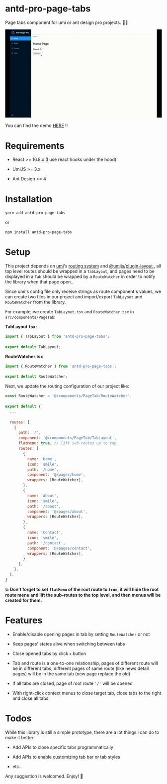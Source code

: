 # antd-pro-page-tabs

Page tabs component for umi or ant design pro projects. 🚴🏻

![demo](demo.gif)

You can find the demo [HERE](https://github.com/MudOnTire/page-tabs-umi-app) !!

# Requirements

* React >= 16.8.x (I use react hooks under the hood)

* UmiJS >= 3.x

* Ant Design >= 4

# Installation

```sh
yarn add antd-pro-page-tabs
```

or

```sh
npm install antd-pro-page-tabs
```

# Setup

This project depends on [umi](https://umijs.org/)'s [routing system](https://umijs.org/docs/routing) and [@umijs/plugin-layout
](https://umijs.org/plugins/plugin-layout), all top level routes should be wrapped in a `TabLayout`, and pages need to be displayed in a `Tab` should be wrapped by a `RouteWatcher` in order to notify the library when that page open..

Since umi's config file only receive strings as route component's values, we can create two files in our project and import/export `TabLayout` and `RouteWatcher` from the library.

For example, we create `TabLayout.tsx` and `RouteWatcher.tsx` in `src/components/PageTab`:

**TabLayout.tsx:**

```js
import { TabLayout } from 'antd-pro-page-tabs';

export default TabLayout;
```


**RouteWatcher.tsx**

```js
import { RouteWatcher } from 'antd-pro-page-tabs';

export default RouteWatcher;
```

Next, we update the routing configuration of our project like:

```js
const RouteWatcher = '@/components/PageTab/RouteWatcher';

export default {
  ...

  routes: [
    {
      path: '/',
      component: '@/components/PageTab/TabLayout',
      flatMenu: true, // lift sub-routes up to top
      routes: [
        {
          name: 'Home',
          icon: 'smile',
          path: '/home',
          component: '@/pages/home',
          wrappers: [RouteWatcher],
        },
        {
          name: 'About',
          icon: 'smile',
          path: '/about',
          component: '@/pages/about',
          wrappers: [RouteWatcher],
        },
        {
          name: 'Contact',
          icon: 'smile',
          path: '/contact',
          component: '@/pages/contact',
          wrappers: [RouteWatcher],
        }
      ],
    },
  ],
}
```

**💥 Don't forget to set `flatMenu` of the root route to `true`, it will hide the root route menu and lift the sub-routes to the top level, and then menus will be created for them.**

# Features

* Enable/disable opening pages in tab by setting `RouteWatcher` or not

* Keep pages' states alive when switching between tabs

* Close opened tabs by click `x` button

* Tab and route is a one-to-one relationship, pages of different route will be in different tabs, different pages of same route (like news detail pages) will be in the same tab (new page replace the old)

* If all tabs are closed, page of root route `'/'` will be opened

* With right-click context menus to close target tab, close tabs to the right and close all tabs.

# Todos

While this library is still a simple prototype, there are a lot things i can do to make it better:

* Add APIs to close specific tabs programmatically

* Add APIs to enable customizing tab bar or tab styles

* etc..

Any suggestion is welcomed. Enjoy! 🎈
